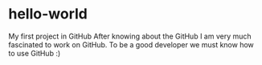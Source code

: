 # hello-world
My first project in GitHub
After knowing about the GitHub I am very much fascinated to work on GitHub.
To be a good developer we must know how to use GitHub :)
